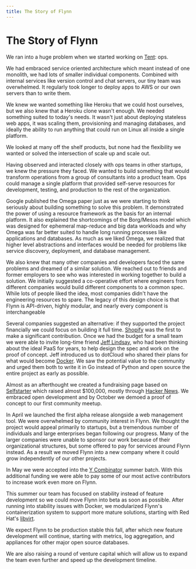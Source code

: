 ```yaml
---
title: The Story of Flynn
---
```


# The Story of Flynn

We ran into a huge problem when we started working on [Tent](https://tent.io):
ops.

We had embraced service oriented architecture which meant instead of one
monolith, we had lots of smaller individual components. Combined with internal
services like version control and chat servers, our tiny team was overwhelmed.
It regularly took longer to deploy apps to AWS or our own servers than to write
them.

We knew we wanted something like Heroku that we could host ourselves, but we
also knew that a Heroku clone wasn't enough. We needed something suited to
today's needs. It wasn't just about deploying stateless web apps, it was scaling
them, provisioning and managing databases, and ideally the ability to run
anything that could run on Linux all inside a single platform.

We looked at many off the shelf products, but none had the flexibility we wanted
or solved the intersection of scale up and scale out.

Having observed and interacted closely with ops teams in other startups, we knew
the pressure they faced. We wanted to build something that would transform
operations from a group of consultants into a product team. Ops could manage
a single platform that provided self-serve resources for development, testing,
and production to the rest of the organization.

Google published the Omega paper just as we were starting to think seriously
about building something to solve this problem. It demonstrated the power of
using a resource framework as the basis for an internal platform. It also
explained the shortcomings of the Borg/Mesos model which was designed for
ephemeral map-reduce and big data workloads and why Omega was far better suited
to handle long running processes like applications and databases. As much as we
liked Omega, we realized that higher level abstractions and interfaces would be
needed for problems like service discovery, deployment, and database management.

We also knew that many other companies and developers faced the same problems
and dreamed of a similar solution. We reached out to friends and former
employers to see who was interested in working together to build a solution. We
initially suggested a co-operative effort where engineers from different
companies would build different components to a common spec. While lots of
people liked the idea, most companies didn't have the engineering resources to
spare. The legacy of this design choice is that Flynn is API-driven, highly
modular, and nearly every component is interchangeable

Several companies suggested an alternative: if they supported the project
financially we could focus on building it full time.
[Shopify](https://shopify.com) was the first to make a significant contribution.
Once we had the budget for a small team we were able to invite long-time friend
[Jeff Lindsay](http://progrium.com), who had been thinking about the ideal PaaS
for years, to help design the spec and work on the proof of concept. Jeff
introduced us to dotCloud who shared their plans for what would become
[Docker](https://docker.com). We saw the potential value to the community and
urged them both to write it in Go instead of Python and open source the entire
project as early as possible.

Almost as an afterthought we created a fundraising page based on
[Selfstarter](http://selfstarter.us) which raised almost $100,000, mostly
through [Hacker News](https://news.ycombinator.com). We embraced open
development and by October we demoed a proof of concept to our first community
meetup.

In April we launched the first alpha release alongside a web management tool. We
were overwhelmed by community interest in Flynn. We thought the project would
appeal primarily to startups, but a tremendous number of individuals and large
enterprises began following our progress. Many of the larger companies were
unable to sponsor our work because of their organizational structures, but some
offered to pay for services around Flynn instead. As a result we moved Flynn
into a new company where it could grow independently of our other projects.

In May we were accepted into the [Y Combinator](http://libvirt.org) summer
batch. With this additional funding we were able to pay some of our most active
contributors to increase work even more on Flynn.

This summer our team has focused on stability instead of feature development so
we could move Flynn into beta as soon as possible. After running into stability
issues with Docker, we modularized Flynn's containerization system to support
more mature solutions, starting with Red Hat's [libvirt](http://libvirt.org).

We expect Flynn to be production stable this fall, after which new feature
development will continue, starting with metrics, log aggregation, and
appliances for other major open source databases.

We are also raising a round of venture capital which will allow us to expand the
team even further and speed up the development timeline.
